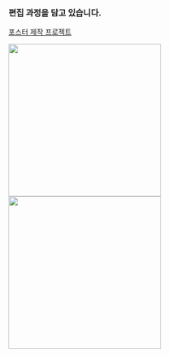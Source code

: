 ### 편집 과정을 담고 있습니다.
[포스터 제작 프로젝트](https://github.com/users/pory42/projects/3)

<img src="https://user-images.githubusercontent.com/51067403/206861748-51c01efa-1c19-4c01-badb-3d720bd92435.jpg" width="300">   <img src="https://user-images.githubusercontent.com/51067403/206861772-4f940397-d8e8-4ec7-90b6-792035a46671.jpg" width="300">
